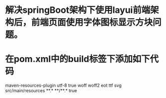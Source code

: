 # 解决springBoot架构下使用layui前端架构后，前端页面使用字体图标显示方块问题。
# 在pom.xml中的build标签下添加如下代码
 <pluginManagement>
            <plugins>
                <plugin>
                    <artifactId>maven-resources-plugin</artifactId>
                    <configuration>
                        <encoding>utf-8</encoding>
                        <useDefaultDelimiters>true</useDefaultDelimiters>
                        <nonFilteredFileExtensions>
                            <nonFilteredFileExtension>woff</nonFilteredFileExtension>
                            <nonFilteredFileExtension>woff2</nonFilteredFileExtension>
                            <nonFilteredFileExtension>eot</nonFilteredFileExtension>
                            <nonFilteredFileExtension>ttf</nonFilteredFileExtension>
                            <nonFilteredFileExtension>svg</nonFilteredFileExtension>
                        </nonFilteredFileExtensions>
                    </configuration>
                </plugin>
            </plugins>
        </pluginManagement>
        <resources>
            <resource>
                <directory>src/main/resources</directory>
                <includes>
                    <include>**.*</include>
                    <include>**/**.*</include>
                </includes>
                <filtering>true</filtering>
            </resource>
        </resources>
